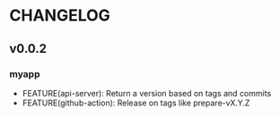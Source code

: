 # CHANGELOG

## v0.0.2

### myapp

- FEATURE(api-server): Return a version based on tags and commits
- FEATURE(github-action): Release on tags like prepare-vX.Y.Z

